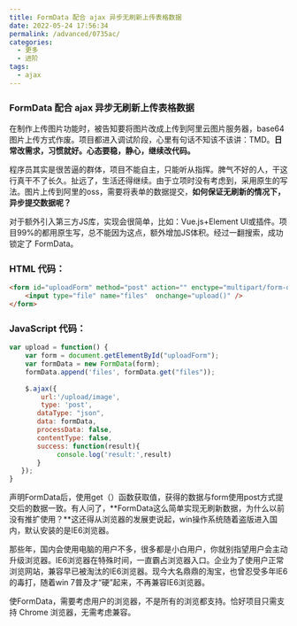 ```yaml
---
title: FormData 配合 ajax 异步无刷新上传表格数据
date: 2022-05-24 17:56:34
permalink: /advanced/0735ac/
categories:
  - 更多
  - 进阶
tags:
  - ajax
---
```

### FormData 配合 ajax 异步无刷新上传表格数据

在制作上传图片功能时，被告知要将图片改成上传到阿里云图片服务器，base64图片上传方式作废。项目都进入调试阶段，心里有句话不知该不该讲：TMD。**日常改需求，习惯就好。心态要稳，静心，继续改代码。**

程序员其实是很苦逼的群体，项目不能自主，只能听从指挥。脾气不好的人，干这行真干不了长久。扯远了，生活还得继续。由于立项时没有考虑到，采用原生的写法。图片上传到阿里的oss，需要将表单的数据提交，**如何保证无刷新的情况下，异步提交数据呢？**

对于额外引入第三方JS库，实现会很简单，比如：Vue.js+Element UI或插件。项目99%的都用原生写，总不能因为这点，额外增加JS体积。经过一翻搜索，成功锁定了 FormData。

### HTML 代码：

```html
<form id="uploadForm" method="post" action="" enctype="multipart/form-data" >
    <input type="file" name="files"  onchange="upload()" />
</form>
```



### JavaScript 代码：

```js
var upload = function() {
    var form = document.getElementById("uploadForm");
    var formData = new FormData(form);
    formData.append('files', formData.get("files"));
    
    $.ajax({
        url:'/upload/image', 
        type: 'post', 
       dataType: "json",
       data: formData, 
       processData: false, 
       contentType: false, 
       success: function(result){
            console.log('result:',result)
       }
   });
}
```

声明FormData后，使用get（）函数获取值，获得的数据与form使用post方式提交后的数据一致。有人问了，**FormData这么简单实现无刷新数据，为什么以前没有推扩使用？**这还得从浏览器的发展吏说起，win操作系统随着盗版进入国内，默认安装的是IE6浏览器。

那些年，国内会使用电脑的用户不多，很多都是小白用户，你就别指望用户会主动升级浏览器。IE6浏览器在特殊时间，一直霸占浏览器入口。企业为了使用户正常浏览网站，兼容早已被淘汰的IE6浏览器。现今大名鼎鼎的淘宝，也曾忍受多年IE6的毒打，随着win 7普及才“硬”起来，不再兼容IE6浏览器。

使FormData，需要考虑用户的浏览器，不是所有的浏览都支持。恰好项目只需支持 Chrome 浏览器，无需考虑兼容。
